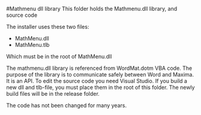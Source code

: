 #Mathmenu dll library
This folder holds the Mathmenu.dll library, and source code

The installer uses these two files:
- MathMenu.dll
- MathMenu.tlb

Which must be in the root of MathMenu.dll

The mathmenu.dll library is referenced from WordMat.dotm VBA code.
The purpose of the library is to communicate safely between Word and Maxima. It is an API.
To edit the source code you need Visual Studio.
If you build a new dll and tlb-file, you must place them in the root of this folder.
The newly build files will be in the release folder.

The code has not been changed for many years.